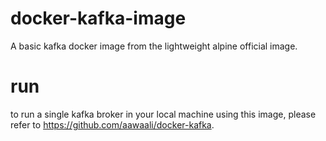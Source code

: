 # docker-kafka-image
A basic kafka docker image from the lightweight alpine official image.
# run
to run a single kafka broker in your local machine using this image, please refer to https://github.com/aawaali/docker-kafka.
